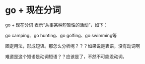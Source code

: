 # go + 现在分词

go + 现在分词 表示“从事某种短暂性的活动”，如下：

go camping、go hunting、go golfing、go swimming等


固定用法，形成短语。那怎么分析呢？？？如果说是表语，没有动词啊

难道是这个短语是动词短语？？应该是了，不然不可能没动词。